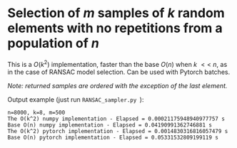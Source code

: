 # Selection of $m$ samples of $k$ random elements with no repetitions from a population of $n$

This is a $O(k^2)$ implementation, faster than the base $O(n)$ when $k$ $<<$ $n$, as in the case of RANSAC model selection. Can be used with Pytorch batches.

_Note: returned samples are ordered with the exception of the last element._


Output example (just run `RANSAC_sampler.py `):
```
n=8000, k=8, m=500
The O(k^2) numpy implementation - Elapsed = 0.00021175948940977757 s
Base O(n) numpy implementation - Elapsed = 0.04190991362746881 s
The O(k^2) pytorch implementation - Elapsed = 0.0014830316816057479 s
Base O(n) pytorch implementation - Elapsed = 0.05331532809199119 s
```
